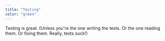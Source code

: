 ```yaml
---
title: "Testing"
color: "green"
---
```


Testing is great. (Unless you're the one writing the tests. Or the one reading them. Or fixing them. Really, tests suck!)
